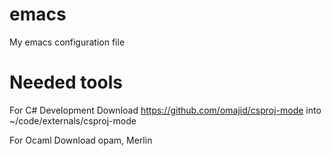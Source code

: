 # emacs
My emacs configuration file


# Needed tools

For C# Development
Download https://github.com/omajid/csproj-mode into ~/code/externals/csproj-mode


For Ocaml
Download opam, Merlin


